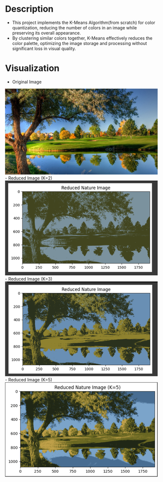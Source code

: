 # Description

- This project implements the K-Means Algorithm(from scratch) for color quantization, reducing the number of colors in an image while preserving its overall appearance.
- By clustering similar colors together, K-Means effectively reduces the color palette, optimizing the image storage and processing without significant loss in visual quality.

# Visualization
- Original Image
<img src="src/Original.jpg" alt="Nature" width="500"/>
- Reduced Image (K=2)
<img src="src/K=2.png" alt="Nature" width="500"/>
- Reduced Image (K=3)
<img src="src/K=3.png" alt="Nature" width="500"/>
- Reduced Image (K=5)
<img src="src/K=5.png" alt="Nature" width="500"/>


